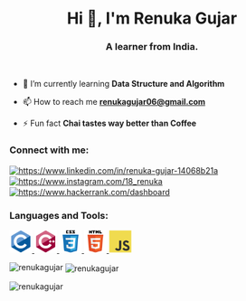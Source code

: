 <h1 align="center">Hi 👋, I'm Renuka Gujar</h1>
<h3 align="center">A learner from India.</h3>
<br>

- 🌱 I’m currently learning **Data Structure and Algorithm**

- 📫 How to reach me **renukagujar06@gmail.com**

- ⚡ Fun fact **Chai tastes way better than Coffee**

<h3 align="left">Connect with me:</h3>
<p align="left">
<a href="https://linkedin.com/in/https://www.linkedin.com/in/renuka-gujar-14068b21a" target="blank"><img align="center" src="https://raw.githubusercontent.com/rahuldkjain/github-profile-readme-generator/master/src/images/icons/Social/linked-in-alt.svg" alt="https://www.linkedin.com/in/renuka-gujar-14068b21a" height="30" width="40" /></a>
<a href="https://instagram.com/https://www.instagram.com/18_renuka" target="blank"><img align="center" src="https://raw.githubusercontent.com/rahuldkjain/github-profile-readme-generator/master/src/images/icons/Social/instagram.svg" alt="https://www.instagram.com/18_renuka" height="30" width="40" /></a>
<a href="https://www.hackerrank.com/https://www.hackerrank.com/dashboard" target="blank"><img align="center" src="https://raw.githubusercontent.com/rahuldkjain/github-profile-readme-generator/master/src/images/icons/Social/hackerrank.svg" alt="https://www.hackerrank.com/dashboard" height="30" width="40" /></a>
</p>

<h3 align="left">Languages and Tools:</h3>
<p align="left"> <a href="https://www.cprogramming.com/" target="_blank" rel="noreferrer"> <img src="https://raw.githubusercontent.com/devicons/devicon/master/icons/c/c-original.svg" alt="c" width="40" height="40"/> </a> <a href="https://www.w3schools.com/cpp/" target="_blank" rel="noreferrer"> <img src="https://raw.githubusercontent.com/devicons/devicon/master/icons/cplusplus/cplusplus-original.svg" alt="cplusplus" width="40" height="40"/> </a> <a href="https://www.w3schools.com/css/" target="_blank" rel="noreferrer"> <img src="https://raw.githubusercontent.com/devicons/devicon/master/icons/css3/css3-original-wordmark.svg" alt="css3" width="40" height="40"/> </a> <a href="https://www.w3.org/html/" target="_blank" rel="noreferrer"> <img src="https://raw.githubusercontent.com/devicons/devicon/master/icons/html5/html5-original-wordmark.svg" alt="html5" width="40" height="40"/> </a> <a href="https://developer.mozilla.org/en-US/docs/Web/JavaScript" target="_blank" rel="noreferrer"> <img src="https://raw.githubusercontent.com/devicons/devicon/master/icons/javascript/javascript-original.svg" alt="javascript" width="40" height="40"/> </a> </p>

<p><img align="left" src="https://github-readme-stats.vercel.app/api/top-langs?username=renukagujar&show_icons=true&locale=en&layout=compact" alt="renukagujar" /></p>

<p>&nbsp;<img align="center" src="https://github-readme-stats.vercel.app/api?username=renukagujar&show_icons=true&locale=en" alt="renukagujar" /></p>

<p><img align="center" src="https://github-readme-streak-stats.herokuapp.com/?user=renukagujar&" alt="renukagujar" /></p>
